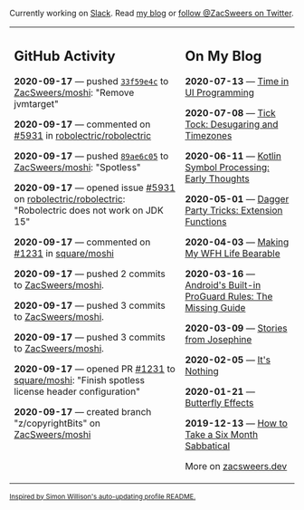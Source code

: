 Currently working on [Slack](https://slack.com/). Read [my blog](https://zacsweers.dev/) or [follow @ZacSweers on Twitter](https://twitter.com/ZacSweers).

<table><tr><td valign="top" width="60%">

## GitHub Activity
<!-- githubActivity starts -->
**2020-09-17** — pushed [`33f59e4c`](https://github.com/ZacSweers/moshi/commit/33f59e4c112947a1ddaf6c57c589546f3f358675) to [ZacSweers/moshi](https://api.github.com/repos/ZacSweers/moshi): "Remove jvmtarget"

**2020-09-17** — commented on [#5931](https://github.com/robolectric/robolectric/issues/5931#issuecomment-694506106) in [robolectric/robolectric](https://api.github.com/repos/robolectric/robolectric)

**2020-09-17** — pushed [`89ae6c05`](https://github.com/ZacSweers/moshi/commit/89ae6c05c5004ec0311fc6df92cb47af735b3b66) to [ZacSweers/moshi](https://api.github.com/repos/ZacSweers/moshi): "Spotless"

**2020-09-17** — opened issue [#5931](https://api.github.com/repos/robolectric/robolectric/issues/5931) on [robolectric/robolectric](https://api.github.com/repos/robolectric/robolectric): "Robolectric does not work on JDK 15"

**2020-09-17** — commented on [#1231](https://github.com/square/moshi/pull/1231#issuecomment-694484747) in [square/moshi](https://api.github.com/repos/square/moshi)

**2020-09-17** — pushed 2 commits to [ZacSweers/moshi](https://api.github.com/repos/ZacSweers/moshi).

**2020-09-17** — pushed 3 commits to [ZacSweers/moshi](https://api.github.com/repos/ZacSweers/moshi).

**2020-09-17** — pushed 3 commits to [ZacSweers/moshi](https://api.github.com/repos/ZacSweers/moshi).

**2020-09-17** — opened PR [#1231](https://api.github.com/repos/square/moshi/pulls/1231) to [square/moshi](https://api.github.com/repos/square/moshi): "Finish spotless license header configuration"

**2020-09-17** — created branch "z/copyrightBits" on [ZacSweers/moshi](https://api.github.com/repos/ZacSweers/moshi)
<!-- githubActivity ends -->
</td><td valign="top" width="40%">

## On My Blog
<!-- blog starts -->
**2020-07-13** — [Time in UI Programming](https://www.zacsweers.dev/time-in-ui/)

**2020-07-08** — [Tick Tock: Desugaring and Timezones](https://www.zacsweers.dev/ticktock-desugaring-timezones/)

**2020-06-11** — [Kotlin Symbol Processing: Early Thoughts](https://www.zacsweers.dev/kotlin-symbol-processor-early-thoughts/)

**2020-05-01** — [Dagger Party Tricks: Extension Functions](https://www.zacsweers.dev/dagger-party-tricks-extension-functions/)

**2020-04-03** — [Making My WFH Life Bearable](https://www.zacsweers.dev/making-wfh-life-bearable/)

**2020-03-16** — [Android's Built-in ProGuard Rules: The Missing Guide](https://www.zacsweers.dev/android-proguard-rules/)

**2020-03-09** — [Stories from Josephine](https://www.zacsweers.dev/stories-from-josephine/)

**2020-02-05** — [It's Nothing](https://www.zacsweers.dev/its-nothing/)

**2020-01-21** — [Butterfly Effects](https://www.zacsweers.dev/butterfly-effects/)

**2019-12-13** — [How to Take a Six Month Sabbatical](https://www.zacsweers.dev/how-to-take-a-six-month-sabbatical/)
<!-- blog ends -->
More on [zacsweers.dev](https://zacsweers.dev/)
</td></tr></table>

<sub><a href="https://simonwillison.net/2020/Jul/10/self-updating-profile-readme/">Inspired by Simon Willison's auto-updating profile README.</a></sub>